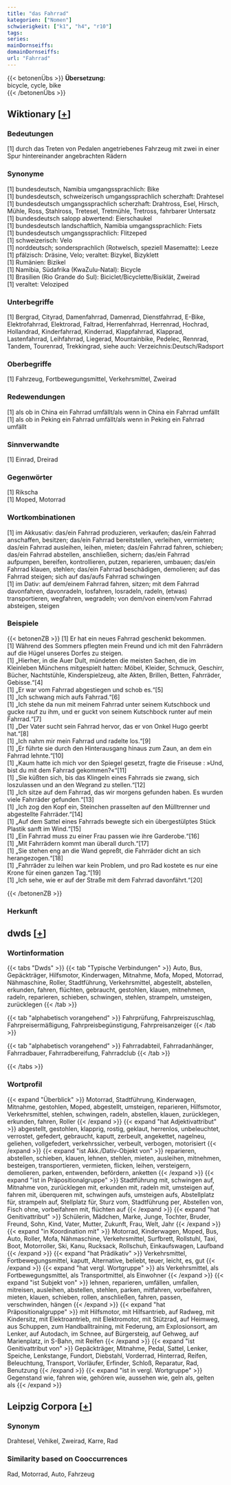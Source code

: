 ```yaml
---
title: "das Fahrrad"
kategorien: ["Nomen"]
schwierigkeit: ["k1", "h4", "r10"]
tags:
series:
mainDornseiffs:
domainDornseiffs:
url: "Fahrrad"
---
```


{{< betonenÜbs >}}
**Übersetzung:**  
bicycle, cycle, bike  
{{< /betonenÜbs >}}

## Wiktionary [[+](https://de.wiktionary.org/wiki/Fahrrad)]

### Bedeutungen
[1] durch das Treten von Pedalen angetriebenes Fahrzeug mit zwei in einer Spur hintereinander angebrachten Rädern  

### Synonyme
[1] bundesdeutsch, Namibia umgangssprachlich: Bike  
[1] bundesdeutsch, schweizerisch umgangssprachlich scherzhaft: Drahtesel  
[1] bundesdeutsch umgangssprachlich scherzhaft: Drahtross, Esel, Hirsch, Mühle, Ross, Stahlross, Tretesel, Tretmühle, Tretross, fahrbarer Untersatz  
[1] bundesdeutsch salopp abwertend: Eierschaukel  
[1] bundesdeutsch landschaftlich, Namibia umgangssprachlich: Fiets  
[1] bundesdeutsch umgangssprachlich: Flitzeped  
[1] schweizerisch: Velo  
[1] norddeutsch; sondersprachlich (Rotwelsch, speziell Masematte): Leeze  
[1] pfälzisch: Dräsine, Velo; veraltet: Bizykel, Bizyklett  
[1] Rumänien: Bizikel  
[1] Namibia, Südafrika (KwaZulu-Natal): Bicycle  
[1] Brasilien (Rio Grande do Sul): Biciclet/Bicyclette/Bisiklät, Zweirad  
[1] veraltet: Veloziped  

### Unterbegriffe
[1] Bergrad, Cityrad, Damenfahrrad, Damenrad, Dienstfahrrad, E-Bike, Elektrofahrrad, Elektrorad, Faltrad, Herrenfahrrad, Herrenrad, Hochrad, Hollandrad, Kinderfahrrad, Kinderrad, Klappfahrrad, Klapprad, Lastenfahrrad, Leihfahrrad, Liegerad, Mountainbike, Pedelec, Rennrad, Tandem, Tourenrad, Trekkingrad, siehe auch: Verzeichnis:Deutsch/Radsport  

### Oberbegriffe
[1] Fahrzeug, Fortbewegungsmittel, Verkehrsmittel, Zweirad  

### Redewendungen
[1] als ob in China ein Fahrrad umfällt/als wenn in China ein Fahrrad umfällt  
[1] als ob in Peking ein Fahrrad umfällt/als wenn in Peking ein Fahrrad umfällt  

### Sinnverwandte
[1] Einrad, Dreirad  

### Gegenwörter
[1] Rikscha  
[1] Moped, Motorrad  

### Wortkombinationen
[1] im Akkusativ: das/ein Fahrrad produzieren, verkaufen; das/ein Fahrrad anschaffen, besitzen; das/ein Fahrrad bereitstellen, verleihen, vermieten; das/ein Fahrrad ausleihen, leihen, mieten; das/ein Fahrrad fahren, schieben; das/ein Fahrrad abstellen, anschließen, sichern; das/ein Fahrrad aufpumpen, bereifen, kontrollieren, putzen, reparieren, umbauen; das/ein Fahrrad klauen, stehlen; das/ein Fahrrad beschädigen, demolieren; auf das Fahrrad steigen; sich auf das/aufs Fahrrad schwingen  
[1] im Dativ: auf dem/einem Fahrrad fahren, sitzen; mit dem Fahrrad davonfahren, davonradeln, losfahren, losradeln, radeln, (etwas) transportieren, wegfahren, wegradeln; von dem/von einem/vom Fahrrad absteigen, steigen  

### Beispiele
{{< betonenZB >}}
[1] Er hat ein neues Fahrrad geschenkt bekommen.  
[1] Während des Sommers pflegten mein Freund und ich mit den Fahrrädern auf die Hügel unseres Dorfes zu steigen.  
[1] „Hierher, in die Auer Dult, mündeten die meisten Sachen, die im Kleinleben Münchens mitgespielt hatten: Möbel, Kleider, Schmuck, Geschirr, Bücher, Nachtstühle, Kinderspielzeug, alte Akten, Brillen, Betten, Fahrräder, Gebisse.“[4]  
[1] „Er war vom Fahrrad abgestiegen und schob es.“[5]  
[1] „Ich schwang mich aufs Fahrrad.“[6]  
[1] „Ich stehe da nun mit meinem Fahrrad unter seinem Kutschbock und gucke rauf zu ihm, und er guckt von seinem Kutschbock runter auf mein Fahrrad.“[7]  
[1] „Der Vater sucht sein Fahrrad hervor, das er von Onkel Hugo geerbt hat.“[8]  
[1] „Ich nahm mir mein Fahrrad und radelte los.“[9]  
[1] „Er führte sie durch den Hinterausgang hinaus zum Zaun, an dem ein Fahrrad lehnte.“[10]  
[1] „Kaum hatte ich mich vor den Spiegel gesetzt, fragte die Friseuse : »Und, bist du mit dem Fahrrad gekommen?«“[11]  
[1] „Sie küßten sich, bis das Klingeln eines Fahrrads sie zwang, sich loszulassen und an den Wegrand zu stellen.“[12]  
[1] „Ich sitze auf dem Fahrrad, das wir morgens gefunden haben. Es wurden viele Fahrräder gefunden.“[13]  
[1] „Ich zog den Kopf ein, Steinchen prasselten auf den Mülltrenner und abgestellte Fahrräder.“[14]  
[1] „Auf dem Sattel eines Fahrrads bewegte sich ein übergestülptes Stück Plastik sanft im Wind.“[15]  
[1] „Ein Fahrrad muss zu einer Frau passen wie ihre Garderobe.“[16]  
[1] „Mit Fahrrädern kommt man überall durch.“[17]  
[1] „Sie stehen eng an die Wand gepreßt, die Fahrräder dicht an sich herangezogen.“[18]  
[1] „Fahrräder zu leihen war kein Problem, und pro Rad kostete es nur eine Krone für einen ganzen Tag.“[19]  
[1] „Ich sehe, wie er auf der Straße mit dem Fahrrad davonfährt.“[20]  

{{< /betonenZB >}}
### Herkunft



## dwds [[+](https://www.dwds.de/wb/Fahrrad)]

### Wortinformation
{{< tabs "Dwds" >}}
{{< tab "Typische Verbindungen" >}}
Auto, Bus, Gepäckträger, Hilfsmotor, Kinderwagen, Mitnahme, Mofa, Moped, Motorrad, Nähmaschine, Roller, Stadtführung, Verkehrsmittel, abgestellt, abstellen, erkunden, fahren, flüchten, gebraucht, gestohlen, klauen, mitnehmen, radeln, reparieren, schieben, schwingen, stehlen, strampeln, umsteigen, zurücklegen
{{< /tab >}}

{{< tab "alphabetisch vorangehend" >}}
Fahrprüfung, Fahrpreiszuschlag, Fahrpreisermäßigung, Fahrpreisbegünstigung, Fahrpreisanzeiger
{{< /tab >}}

{{< tab "alphabetisch vorangehend" >}}
Fahrradabteil, Fahrradanhänger, Fahrradbauer, Fahrradbereifung, Fahrradclub
{{< /tab >}}

{{< /tabs >}}

### Wortprofil
{{< expand "Überblick" >}} Motorrad, Stadtführung, Kinderwagen, Mitnahme, gestohlen, Moped, abgestellt, umsteigen, reparieren, Hilfsmotor, Verkehrsmittel, stehlen, schwingen, radeln, abstellen, klauen, zurücklegen, erkunden, fahren, Roller {{< /expand >}}
{{< expand "hat Adjektivattribut" >}} abgestellt, gestohlen, klapprig, rostig, geklaut, herrenlos, unbeleuchtet, verrostet, gefedert, gebraucht, kaputt, zerbeult, angekettet, nagelneu, geliehen, vollgefedert, verkehrssicher, verbeult, verbogen, motorisiert {{< /expand >}}
{{< expand "ist Akk./Dativ-Objekt von" >}} reparieren, abstellen, schieben, klauen, lehnen, stehlen, mieten, ausleihen, mitnehmen, besteigen, transportieren, vermieten, flicken, leihen, versteigern, demolieren, parken, entwenden, befördern, anketten {{< /expand >}}
{{< expand "ist in Präpositionalgruppe" >}} Stadtführung mit, schwingen auf, Mitnahme von, zurücklegen mit, erkunden mit, radeln mit, umsteigen auf, fahren mit, überqueren mit, schwingen aufs, umsteigen aufs, Abstellplatz für, strampeln auf, Stellplatz für, Sturz vom, Stadtführung per, Abstellen von, Fisch ohne, vorbeifahren mit, flüchten auf {{< /expand >}}
{{< expand "hat Genitivattribut" >}} Schülerin, Mädchen, Marke, Junge, Tochter, Bruder, Freund, Sohn, Kind, Vater, Mutter, Zukunft, Frau, Welt, Jahr {{< /expand >}}
{{< expand "in Koordination mit" >}} Motorrad, Kinderwagen, Moped, Bus, Auto, Roller, Mofa, Nähmaschine, Verkehrsmittel, Surfbrett, Rollstuhl, Taxi, Boot, Motorroller, Ski, Kanu, Rucksack, Rollschuh, Einkaufswagen, Laufband {{< /expand >}}
{{< expand "hat Prädikativ" >}} Verkehrsmittel, Fortbewegungsmittel, kaputt, Alternative, beliebt, teuer, leicht, es, gut {{< /expand >}}
{{< expand "hat vergl. Wortgruppe" >}} als Verkehrsmittel, als Fortbewegungsmittel, als Transportmittel, als Einwohner {{< /expand >}}
{{< expand "ist Subjekt von" >}} lehnen, reparieren, umfällen, umfallen, mitreisen, ausleihen, abstellen, stehlen, parken, mitfahren, vorbeifahren, mieten, klauen, schieben, rollen, anschließen, fahren, passen, verschwinden, hängen {{< /expand >}}
{{< expand "hat Präpositionalgruppe" >}} mit Hilfsmotor, mit Hilfsantrieb, auf Radweg, mit Kindersitz, mit Elektroantrieb, mit Elektromotor, mit Stützrad, auf Heimweg, aus Schuppen, zum Handballtraining, mit Federung, am Explosionsort, am Lenker, auf Autodach, im Schnee, auf Bürgersteig, auf Gehweg, auf Marienplatz, in S-Bahn, mit Reifen {{< /expand >}}
{{< expand "ist Genitivattribut von" >}} Gepäckträger, Mitnahme, Pedal, Sattel, Lenker, Speiche, Lenkstange, Fundort, Diebstahl, Vorderrad, Hinterrad, Reifen, Beleuchtung, Transport, Vorläufer, Erfinder, Schloß, Reparatur, Rad, Benutzung {{< /expand >}}
{{< expand "ist in vergl. Wortgruppe" >}} Gegenstand wie, fahren wie, gehören wie, aussehen wie, geln als, gelten als {{< /expand >}}

## Leipzig Corpora [[+](https://corpora.uni-leipzig.de/en/res?word=Fahrrad&corpusId=deu_newscrawl-public_2018)]


### Synonym
Drahtesel, Vehikel, Zweirad, Karre, Rad


### Similarity based on Cooccurrences
Rad, Motorrad, Auto, Fahrzeug

